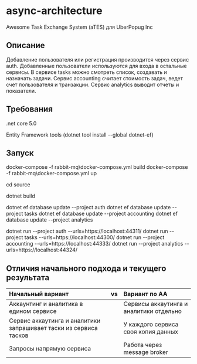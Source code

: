 # async-architecture

Awesome Task Exchange System (aTES) для UberPopug Inc

## Описание

Добавление пользователя или регистрация производится через сервис auth.
Добавленные пользователи используются для входа в остальные сервисы.
В сервисе tasks можно смотреть список, создавать и назначать задачи.
Сервис accounting считает стоимость задач, ведет счет пользователя и транзакции.
Сервис analytics выводит отчеты и показатели.

## Требования

.net core 5.0

Entity Framework tools (dotnet tool install --global dotnet-ef)

## Запуск

docker-compose -f rabbit-mq\docker-compose.yml build
docker-compose -f rabbit-mq\docker-compose.yml up

cd source

dotnet build

dotnet ef database update --project auth
dotnet ef database update --project tasks
dotnet ef database update --project accounting
dotnet ef database update --project analytics

dotnet run --project auth --urls=https://localhost:44311/
dotnet run --project tasks --urls=https://localhost:44300/
dotnet run --project accounting --urls=https://localhost:44333/
dotnet run --project analytics --urls=https://localhost:44324/

## Отличия начального подхода и текущего результата

| Начальный вариант                                                 | vs  | Вариант по AA                           |
| :---------------------------------------------------------------- | :-- | :-------------------------------------- |
| Аккаунтинг и аналитика в едином сервисе                           |     | Сервисы аккаутинга и аналитики отдельно |
| Сервис аккаутинга и аналитики запрашивает таски из сервиса тасков |     | У каждого сервиса своя копия данных     |
| Запросы напрямую сервиса                                          |     | Работа через message broker             |
